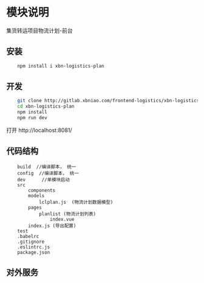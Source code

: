 # 模块说明

集货转运项目物流计划-前台

## 安装

```sh
    npm install i xbn-logistics-plan
```

## 开发

```sh
    git clone http://gitlab.xbniao.com/frontend-logistics/xbn-logistics-plan.git
    cd xbn-logistics-plan
    npm install 
    npm run dev
```
打开
    http://localhost:8081/


## 代码结构 

```dir
    build  //编译脚本， 统一
    config  //编译脚本， 统一
    dev      //单模块启动
    src
        components 
        models
            lclplan.js  (物流计划数据模型)
        pages
            planlist (物流计划列表)
                index.vue
        index.js (导出配置)
    test
    .babelrc
    .gitignore
    .eslintrc.js
    package.json

```

## 对外服务


